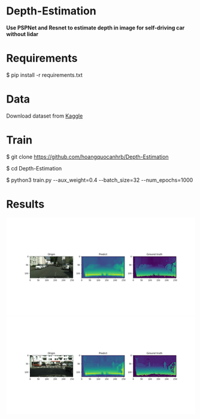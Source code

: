 # Depth-Estimation

**Use PSPNet and Resnet to estimate depth in image for self-driving car without lidar**

# Requirements

$ pip install -r requirements.txt

# Data

Download dataset from [Kaggle](https://www.kaggle.com/datasets/sakshaymahna/cityscapes-depth-and-segmentation)

# Train

$ git clone https://github.com/hoangquocanhrb/Depth-Estimation

$ cd Depth-Estimation

$ python3 train.py --aux_weight=0.4 --batch_size=32 --num_epochs=1000

# Results

<img src="Images/Figure_1.png">

<img src="Images/Figure_2.png">